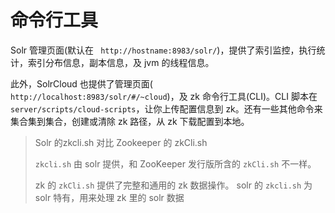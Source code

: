 # 命令行工具

Solr 管理页面(默认在 ` http://hostname:8983/solr/`)，提供了索引监控，执行统计，索引分布信息，副本信息，及 jvm 的线程信息。

此外，SolrCloud 也提供了管理页面(` http://localhost:8983/solr/#/~cloud`)，及 zk 命令行工具(CLI)。CLI 脚本在 `server/scripts/cloud-scripts`，让你上传配置信息到 zk。还有一些其他命令来集合集到集合，创建或清除 zk 路径，从 zk 下载配置到本地。

> Solr 的zkcli.sh 对比 Zookeeper 的 zkCli.sh
> 
> `zkcli.sh` 由 solr 提供，和 ZooKeeper 发行版所含的 `zkCli.sh` 不一样。
> 
> zk 的 `zkCli.sh` 提供了完整和通用的 zk 数据操作。 solr 的 `zkcli.sh` 为 solr 特有，用来处理 zk 里的 solr 数据




